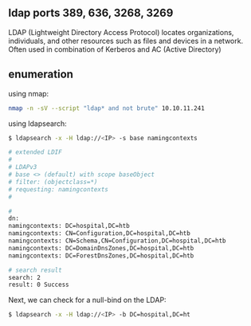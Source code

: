 ## ldap ports 389, 636, 3268, 3269

LDAP (Lightweight Directory Access Protocol) locates organizations, individuals, and other resources such as files and devices in a network.  
Often used in combination of Kerberos and AC (Active Directory)

## enumeration

using nmap:

```bash
nmap -n -sV --script "ldap* and not brute" 10.10.11.241
```

using ldapsearch:

```bash
$ ldapsearch -x -H ldap://<IP> -s base namingcontexts

# extended LDIF
#
# LDAPv3
# base <> (default) with scope baseObject
# filter: (objectclass=*)
# requesting: namingcontexts 
#

#
dn:
namingcontexts: DC=hospital,DC=htb
namingcontexts: CN=Configuration,DC=hospital,DC=htb
namingcontexts: CN=Schema,CN=Configuration,DC=hospital,DC=htb
namingcontexts: DC=DomainDnsZones,DC=hospital,DC=htb
namingcontexts: DC=ForestDnsZones,DC=hospital,DC=htb

# search result
search: 2
result: 0 Success
```

Next, we can check for a null-bind on the LDAP:

```bash
$ ldapsearch -x -H ldap://<IP> -b DC=hospital,DC=ht
```

